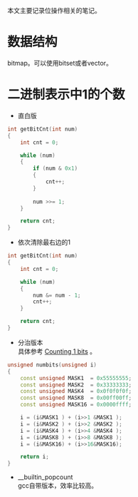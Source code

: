 
本文主要记录位操作相关的笔记。  
<!--more-->

# 数据结构
bitmap。可以使用bitset或者vector<bool>。  

# 二进制表示中1的个数

- 直白版  
```cpp
int getBitCnt(int num)
{
    int cnt = 0;

    while (num)
    {
        if (num & 0x1)
        {
            cnt++;
        }
        
        num >>= 1;
    }

    return cnt;
}
```
- 依次清除最右边的1  
```cpp
int getBitCnt(int num)
{
    int cnt = 0;

    while (num)
    {
        num &= num - 1;
        cnt++;
    }

    return cnt;
}
```

- 分治版本  
  具体参考 [Counting 1 bits](https://everything2.com/title/Counting+1+bits) 。  
```cpp
unsigned numbits(unsigned i)
{
    const unsigned MASK1  = 0x55555555;
    const unsigned MASK2  = 0x33333333;
    const unsigned MASK4  = 0x0f0f0f0f;
    const unsigned MASK8  = 0x00ff00ff;
    const unsigned MASK16 = 0x0000ffff;

    i = (i&MASK1 ) + (i>>1 &MASK1 );
    i = (i&MASK2 ) + (i>>2 &MASK2 );
    i = (i&MASK4 ) + (i>>4 &MASK4 );
    i = (i&MASK8 ) + (i>>8 &MASK8 );
    i = (i&MASK16) + (i>>16&MASK16);

    return i;
}
```

- __builtin_popcount  
  gcc自带版本，效率比较高。  

